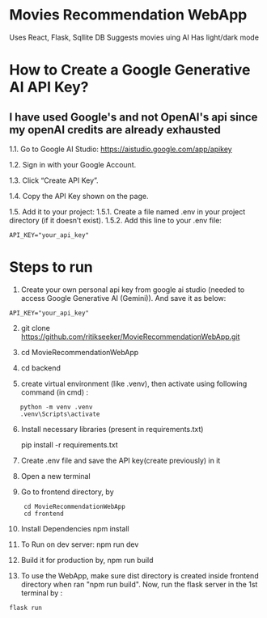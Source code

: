 # Movies Recommendation WebApp

Uses React, Flask, Sqllite DB
Suggests movies uing AI
Has light/dark mode

# How to Create a Google Generative AI API Key?

## I have used Google's and not OpenAI's api since my openAI credits are already exhausted

1.1. Go to Google AI Studio:
https://aistudio.google.com/app/apikey

1.2. Sign in with your Google Account.

1.3. Click “Create API Key”.

1.4. Copy the API Key shown on the page.

1.5. Add it to your project:
1.5.1. Create a file named .env in your project directory (if it doesn’t exist).
1.5.2. Add this line to your .env file:

```
API_KEY="your_api_key"
```

# Steps to run

1. Create your own personal api key from google ai studio (needed to access Google Generative AI (Gemini)). And save it as below:

```
API_KEY="your_api_key"
```

2. git clone https://github.com/ritikseeker/MovieRecommendationWebApp.git

3. cd MovieRecommendationWebApp

4. cd backend

5. create virtual environment (like .venv), then activate using following command (in cmd) :

```
   python -m venv .venv
   .venv\Scripts\activate
```

6. Install necessary libraries (present in requirements.txt)

   pip install -r requirements.txt

7. Create .env file and save the API key(create previously) in it

8. Open a new terminal

9. Go to frontend directory, by

```
    cd MovieRecommendationWebApp
    cd frontend
```

10. Install Dependencies
    npm install

11. To Run on dev server:
    npm run dev

12. Build it for production by,
    npm run build

13. To use the WebApp, make sure dist directory is created inside frontend directory when ran "npm run build". Now, run the flask server in the 1st terminal by :

```
flask run
```
